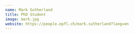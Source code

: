 ```yaml
---
name: Mark Sutherland
title: PhD Student
image: mark.jpg
website: https://people.epfl.ch/mark.sutherland?lang=en
---
```

